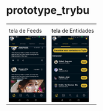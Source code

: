 # prototype_trybu
<table>
    <th>
    <tr>
        <td>
            tela de Feeds
        </td>
        <td>
            tela de Entidades
        </td>
    </tr>
</th>
    <tr>
        <td>
            <img src='https://github.com/Katsu-vie/proto_trybu/blob/main/assets/T1.jpeg?raw=true' width='100'>
        </td>
        <td>
            <img src='https://github.com/Katsu-vie/proto_trybu/blob/main/assets/T2.jpeg' width='100'>
        </td>
    </tr>
</table>
